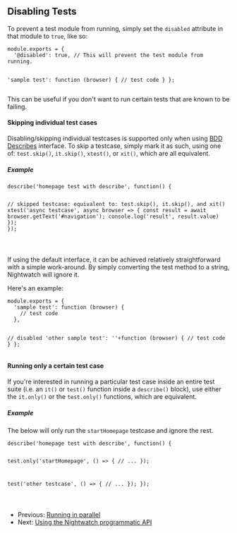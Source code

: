 ## Disabling Tests

To prevent a test module from running, simply set the `disabled` attribute in that module to `true`, like so:

<div class="sample-test">
<pre><code class="language-javascript">module.exports = {
  '@disabled': true, // This will prevent the test module from running.

  'sample test': function (browser) {
    // test code
  }
};
</code></pre></div>

This can be useful if you don't want to run certain tests that are known to be failing.

#### Skipping individual test cases

Disabling/skipping individual testcases is supported only when using [BDD Describes](https://nightwatchjs.org/guide/using-nightwatch/using-bdd-describe.html) interface. To skip a testcase, simply mark it as such, using one of:
`test.skip()`, `it.skip()`, `xtest()`, or `xit()`, which are all equivalent. 

##### Example
<div class="sample-test">
<pre><code class="language-javascript">describe('homepage test with describe', function() {
  
  // skipped testcase: equivalent to: test.skip(), it.skip(), and xit()
  xtest('async testcase', async browser => {
    const result = await browser.getText('#navigation');
    console.log('result', result.value)
  });
});

</code></pre></div>


If using the default interface, it can be achieved relatively straightforward with a simple work-around. By simply converting the test method to a string, Nightwatch will ignore it.

Here's an example:
<div class="sample-test">
<pre><code class="language-javascript">module.exports = {
  'sample test': function (browser) {
    // test code
  },

  // disabled
  'other sample test': ''+function (browser) {
    // test code
  }
};
</code></pre></div>

#### Running only a certain test case

If you're interested in running a particular test case inside an entire test suite (i.e. an `it()` or `test()` function inside a `describe()` block), use either the `it.only()`
or the `test.only()` functions, which are equivalent.

##### Example
The below will only run the `startHomepage` testcase and ignore the rest.

<div class="sample-test">
<pre><code class="language-javascript">describe('homepage test with describe', function() {
  
  test.only('startHomepage', () => {
    // ...
  });
  
  test('other testcase', () => {
    // ...
  });
});

</code></pre></div>

- Previous: [Running in parallel](https://nightwatchjs.org/guide/running-tests/parallel-running.html)
- Next: [Using the Nightwatch programmatic API ](https://nightwatchjs.org/guide/running-tests/programmatic-api.html)

